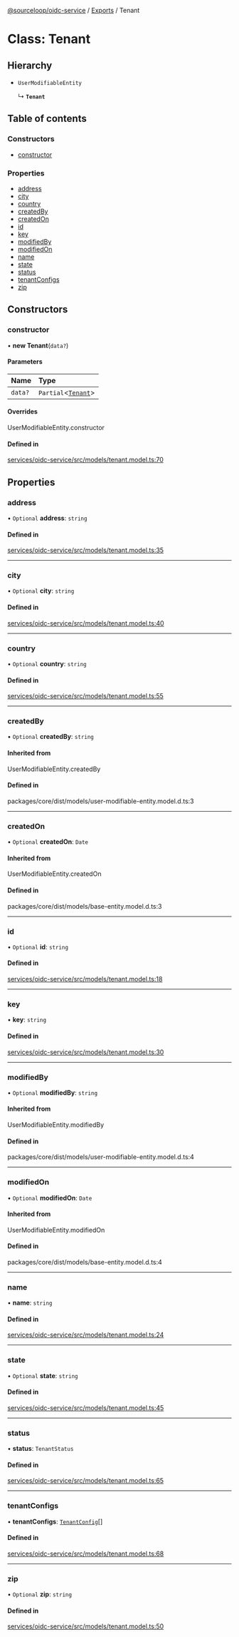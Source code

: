 [@sourceloop/oidc-service](../README.md) / [Exports](../modules.md) / Tenant

# Class: Tenant

## Hierarchy

- `UserModifiableEntity`

  ↳ **`Tenant`**

## Table of contents

### Constructors

- [constructor](Tenant.md#constructor)

### Properties

- [address](Tenant.md#address)
- [city](Tenant.md#city)
- [country](Tenant.md#country)
- [createdBy](Tenant.md#createdby)
- [createdOn](Tenant.md#createdon)
- [id](Tenant.md#id)
- [key](Tenant.md#key)
- [modifiedBy](Tenant.md#modifiedby)
- [modifiedOn](Tenant.md#modifiedon)
- [name](Tenant.md#name)
- [state](Tenant.md#state)
- [status](Tenant.md#status)
- [tenantConfigs](Tenant.md#tenantconfigs)
- [zip](Tenant.md#zip)

## Constructors

### constructor

• **new Tenant**(`data?`)

#### Parameters

| Name | Type |
| :------ | :------ |
| `data?` | `Partial`<[`Tenant`](Tenant.md)\> |

#### Overrides

UserModifiableEntity.constructor

#### Defined in

[services/oidc-service/src/models/tenant.model.ts:70](https://github.com/sourcefuse/loopback4-microservice-catalog/blob/53060ad88/services/oidc-service/src/models/tenant.model.ts#L70)

## Properties

### address

• `Optional` **address**: `string`

#### Defined in

[services/oidc-service/src/models/tenant.model.ts:35](https://github.com/sourcefuse/loopback4-microservice-catalog/blob/53060ad88/services/oidc-service/src/models/tenant.model.ts#L35)

___

### city

• `Optional` **city**: `string`

#### Defined in

[services/oidc-service/src/models/tenant.model.ts:40](https://github.com/sourcefuse/loopback4-microservice-catalog/blob/53060ad88/services/oidc-service/src/models/tenant.model.ts#L40)

___

### country

• `Optional` **country**: `string`

#### Defined in

[services/oidc-service/src/models/tenant.model.ts:55](https://github.com/sourcefuse/loopback4-microservice-catalog/blob/53060ad88/services/oidc-service/src/models/tenant.model.ts#L55)

___

### createdBy

• `Optional` **createdBy**: `string`

#### Inherited from

UserModifiableEntity.createdBy

#### Defined in

packages/core/dist/models/user-modifiable-entity.model.d.ts:3

___

### createdOn

• `Optional` **createdOn**: `Date`

#### Inherited from

UserModifiableEntity.createdOn

#### Defined in

packages/core/dist/models/base-entity.model.d.ts:3

___

### id

• `Optional` **id**: `string`

#### Defined in

[services/oidc-service/src/models/tenant.model.ts:18](https://github.com/sourcefuse/loopback4-microservice-catalog/blob/53060ad88/services/oidc-service/src/models/tenant.model.ts#L18)

___

### key

• **key**: `string`

#### Defined in

[services/oidc-service/src/models/tenant.model.ts:30](https://github.com/sourcefuse/loopback4-microservice-catalog/blob/53060ad88/services/oidc-service/src/models/tenant.model.ts#L30)

___

### modifiedBy

• `Optional` **modifiedBy**: `string`

#### Inherited from

UserModifiableEntity.modifiedBy

#### Defined in

packages/core/dist/models/user-modifiable-entity.model.d.ts:4

___

### modifiedOn

• `Optional` **modifiedOn**: `Date`

#### Inherited from

UserModifiableEntity.modifiedOn

#### Defined in

packages/core/dist/models/base-entity.model.d.ts:4

___

### name

• **name**: `string`

#### Defined in

[services/oidc-service/src/models/tenant.model.ts:24](https://github.com/sourcefuse/loopback4-microservice-catalog/blob/53060ad88/services/oidc-service/src/models/tenant.model.ts#L24)

___

### state

• `Optional` **state**: `string`

#### Defined in

[services/oidc-service/src/models/tenant.model.ts:45](https://github.com/sourcefuse/loopback4-microservice-catalog/blob/53060ad88/services/oidc-service/src/models/tenant.model.ts#L45)

___

### status

• **status**: `TenantStatus`

#### Defined in

[services/oidc-service/src/models/tenant.model.ts:65](https://github.com/sourcefuse/loopback4-microservice-catalog/blob/53060ad88/services/oidc-service/src/models/tenant.model.ts#L65)

___

### tenantConfigs

• **tenantConfigs**: [`TenantConfig`](TenantConfig.md)[]

#### Defined in

[services/oidc-service/src/models/tenant.model.ts:68](https://github.com/sourcefuse/loopback4-microservice-catalog/blob/53060ad88/services/oidc-service/src/models/tenant.model.ts#L68)

___

### zip

• `Optional` **zip**: `string`

#### Defined in

[services/oidc-service/src/models/tenant.model.ts:50](https://github.com/sourcefuse/loopback4-microservice-catalog/blob/53060ad88/services/oidc-service/src/models/tenant.model.ts#L50)
